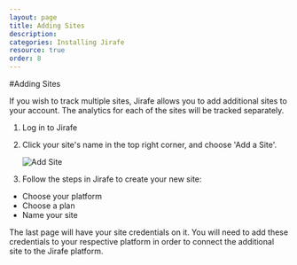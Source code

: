 ```yaml
---
layout: page
title: Adding Sites
description:
categories: Installing Jirafe
resource: true
order: 8
---
```


#Adding Sites

If you wish to track multiple sites, Jirafe allows you to add additional sites to your account.  The analytics for each of the sites will be tracked separately.

1. Log in to Jirafe
2. Click your site's name in the top right corner, and choose 'Add a Site'.

	 ![Add Site]({{site-baseurl}}/img/pages/Add_Site.png)
	 
3. Follow the steps in Jirafe to create your new site: 

* Choose your platform
* Choose a plan
* Name your site  
	
The last page will have your site credentials on it.  You will need to add these credentials to your respective platform in order to connect the additional site to the Jirafe platform.


